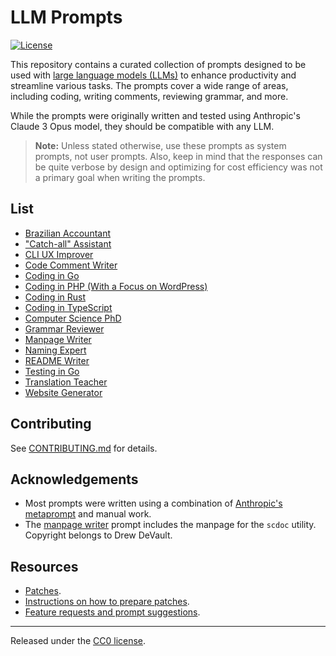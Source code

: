 # LLM Prompts

[![License](https://img.shields.io/badge/license-CC0%201.0-green)](LICENSE.md)

This repository contains a curated collection of prompts designed to be
used with [large language models
(LLMs)](https://en.wikipedia.org/wiki/Large_language_model) to enhance
productivity and streamline various tasks. The prompts cover a wide
range of areas, including coding, writing comments, reviewing grammar,
and more.

While the prompts were originally written and tested using Anthropic's
Claude 3 Opus model, they should be compatible with any LLM.

> **Note:** Unless stated otherwise, use these prompts as system
> prompts, not user prompts. Also, keep in mind that the responses can
> be quite verbose by design and optimizing for cost efficiency was not
> a primary goal when writing the prompts.

## List

- [Brazilian Accountant](data/brazilian-accountant.md)
- ["Catch-all" Assistant](data/catch-all-assistant.md)
- [CLI UX Improver](data/cli-ux-improver.md)
- [Code Comment Writer](data/code-comment-writer.md)
- [Coding in Go](data/coding-in-go.md)
- [Coding in PHP (With a Focus on WordPress)](data/coding-in-php-with-wordpress-focus.md)
- [Coding in Rust](data/coding-in-rust.md)
- [Coding in TypeScript](data/coding-in-typescript.md)
- [Computer Science PhD](data/computer-science-phd.md)
- [Grammar Reviewer](data/grammar-reviewer.md)
- [Manpage Writer](data/manpage-writer.md)
- [Naming Expert](data/naming-expert.md)
- [README Writer](data/readme-writer.md)
- [Testing in Go](data/testing-in-go.md)
- [Translation Teacher](data/translation-teacher.md)
- [Website Generator](data/website-generator.md)

## Contributing

See [CONTRIBUTING.md](CONTRIBUTING.md) for details.

## Acknowledgements

- Most prompts were written using a combination of [Anthropic's
  metaprompt](https://docs.anthropic.com/en/docs/helper-metaprompt-experimental)
  and manual work.
- The [manpage writer](data/manpage-writer.md) prompt includes the
  manpage for the `scdoc` utility. Copyright belongs to Drew DeVault.

## Resources

- [Patches](https://lists.sr.ht/~jamesponddotco/public-inbox).
- [Instructions on how to prepare patches](https://git-send-email.io/).
- [Feature requests and prompt suggestions](https://todo.sr.ht/~jamesponddotco/public-tracker).

---

Released under the [CC0 license](LICENSE.md).
